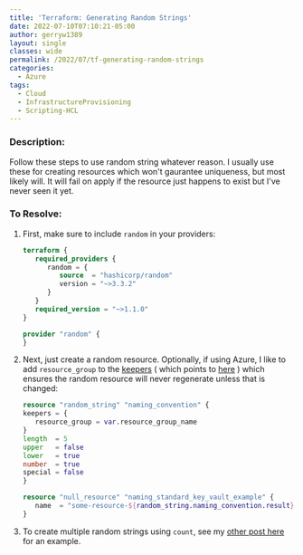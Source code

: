 ```yaml
---
title: 'Terraform: Generating Random Strings'
date: 2022-07-10T07:10:21-05:00
author: gerryw1389
layout: single
classes: wide
permalink: /2022/07/tf-generating-random-strings
categories:
  - Azure
tags:
  - Cloud
  - InfrastructureProvisioning
  - Scripting-HCL
---
```

<!--more-->

### Description:

Follow these steps to use random string whatever reason. I usually use these for creating resources which won't gaurantee uniqueness, but most likely will. It will fail on apply if the resource just happens to exist but I've never seen it yet.

### To Resolve:

1. First, make sure to include `random` in your providers:

   ```terraform
   terraform {
      required_providers {
         random = {
            source  = "hashicorp/random"
            version = "~>3.3.2"
         }
      }
      required_version = "~>1.1.0"
   }

   provider "random" {
   }
   ```

1. Next, just create a random resource. Optionally, if using Azure, I like to add `resource_group` to the [keepers](https://registry.terraform.io/providers/hashicorp/random/latest/docs/resources/string#keepers) ( which points to [here](https://registry.terraform.io/providers/hashicorp/random/latest/docs#resource-keepers) ) which ensures the random resource will never regenerate unless that is changed:

   ```terraform
   resource "random_string" "naming_convention" {
   keepers = {
      resource_group = var.resource_group_name
   }
   length  = 5
   upper   = false
   lower   = true
   number  = true
   special = false
   }

   resource "null_resource" "naming_standard_key_vault_example" {
      name  = "some-resource-${random_string.naming_convention.result}"
   }
   ```

1. To create multiple random strings using `count`, see my [other post here](https://automationadmin.com/2022/07/tf-count) for an example.